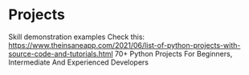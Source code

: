 # Projects
Skill demonstration examples
Check this: https://www.theinsaneapp.com/2021/06/list-of-python-projects-with-source-code-and-tutorials.html
70+ Python Projects For Beginners, Intermediate And Experienced Developers
